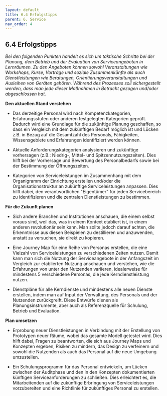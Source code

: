 ```yaml
---
layout: default
title: 6.4 Erfolgstipps
parent: 6. Service
nav_order: 4
---
```


## 6.4 Erfolgstipps

*Bei den folgenden Punkten handelt es sich um taktische Schritte bei der
Planung, dem Betrieb und der Evaluation von Serviceangeboten in
Lernräumen. Zu den Angeboten können sowohl Veranstaltungen wie
Workshops, Kurse, Vorträge und soziale Zusammenkünfte als auch
Dienstleistungen wie Beratungen, Orientierungsveranstaltungen und
Ausleihen von Geräten gehören. Während des Prozesses soll sichergestellt
werden, dass man jede dieser Maßnahmen in Betracht gezogen und/oder
abgeschlossen hat.*

**Den aktuellen Stand verstehen**

-   Das derzeitige Personal wird nach Kompetenzkategorien,
    Erfahrungsstufen oder anderen festgelegten Kategorien geprüft.
    Dadurch wird eine Grundlage für die zukünftige Planung geschaffen,
    so dass ein Vergleich mit dem zukünftigen Bedarf möglich ist und
    Lücken z.B. in Bezug auf die Gesamtzahl des Personals,
    Fähigkeiten, Wissensgebiete und Erfahrungen identifiziert werden
    können.

-   Aktuelle Anforderungskategorien analysieren und zukünftige
    vorhersagen (z.B.: Niedrig-, Mittel- und Spitzennutzungszeiten).
    Dies hilft bei der Vorhersage und Bewertung des Personalbedarfs
    sowie bei der Bestimmung der Öffnungszeiten.

-   Kategorien von Serviceleistungen im Zusammenhang mit dem Organigramm
    der Einrichtung erstellen und/oder die Organisationsstruktur an
    zukünftige Serviceleistungen anpassen. Dies hilft dabei, den
    verantwortlichen "Eigentümer" für jeden Servicebereich zu
    identifizieren und die zentralen Dienstleistungen zu bestimmen.

**Für die Zukunft planen**

-   Sich andere Branchen und Institutionen anschauen, die einem selbst
    voraus sind, weil das, was in einem Kontext etabliert ist, in einem
    anderen revolutionär sein kann. Man sollte jedoch darauf achten, die
    Erkenntnisse aus diesen Beispielen zu destillieren und anzuwenden,
    anstatt zu versuchen, sie direkt zu kopieren.

-   Eine Journey Map für eine Reihe von Personas erstellen, die eine
    Vielzahl von Serviceleistungen zu verschiedenen Zeiten nutzen. Damit
    kann man sich die Nutzung der Serviceangebote in der Anfangszeit im
    Vergleich zur etablierten Nutzung anschauen und verstehen, wie die
    Erfahrungen von unter den Nutzenden variieren, idealerweise für
    mindestens 5 verschiedene Personas, die jede Kerndienstleistung
    nutzen.

-   Dienstpläne für alle Kerndienste und mindestens alle neuen Dienste
    erstellen, indem man auf Input der Verwaltung, des Personals und der Nutzenden
    zurückgreift. Diese Entwürfe dienen als Planungsinstrumente, aber auch als
    Referenzquelle für Schulung, Betrieb und Evaluation.

**Plan umsetzen**

-   Erprobung neuer Dienstleistungen in Verbindung mit der Erstellung von Prototypen neuer Räume, wobei das gesamte Modell getestet wird. Dies hilft dabei, Fragen zu beantworten, die sich aus Journey Maps und Konzepten ergeben, Risiken zu mindern, das Design zu verfeinern und sowohl die Nutzenden als auch das Personal auf die neue Umgebung umzustellen.

-   Ein Schulungsprogramm für das Personal entwickeln, um Lücken
    zwischen der Auditphase und den in den Konzepten dokumentierten
    künftigen Serviceanforderungen zu schließen. Dies erleichtert es,
    die Mitarbeitenden auf die zukünftige Erbringung von Serviceleistungen
    vorzubereiten und eine Richtlinie für zukünftiges Personal zu
    erstellen.
